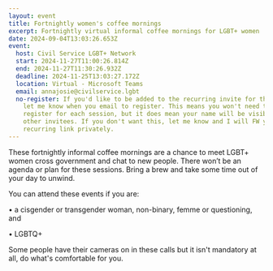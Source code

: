 ```yaml
---
layout: event
title: Fortnightly women's coffee mornings
excerpt: Fortnightly virtual informal coffee mornings for LGBT+ women
date: 2024-09-04T13:03:26.653Z
event:
  host: Civil Service LGBT+ Network
  start: 2024-11-27T11:00:26.814Z
  end: 2024-11-27T11:30:26.932Z
  deadline: 2024-11-25T13:03:27.172Z
  location: Virtual - Microsoft Teams
  email: annajosie@civilservice.lgbt
  no-register: If you'd like to be added to the recurring invite for these please
    let me know when you email to register. This means you won't need to
    register for each session, but it does mean your name will be visible to
    other invitees. If you don't want this, let me know and I will FW you the
    recurring link privately.
---
```

These fortnightly informal coffee mornings are a chance to meet LGBT+ women cross government and chat to new people. There won’t be an agenda or plan for these sessions. Bring a brew and take some time out of your day to unwind. 

You can attend these events if you are:

• a cisgender or transgender woman, non-binary, femme or questioning, and

• LGBTQ+

S﻿ome people have their cameras on in these calls but it isn't mandatory at all, do what's comfortable for you.